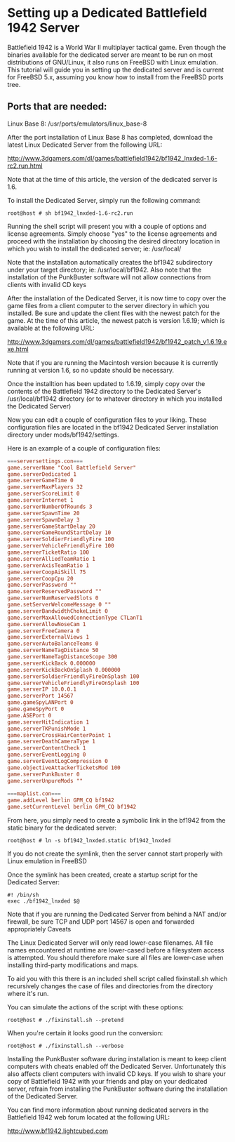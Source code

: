 # Setting up a Dedicated Battlefield 1942 Server

Battlefield 1942 is a World War II multiplayer tactical game. Even though the binaries available for the dedicated server are meant to be run on most distributions of GNU/Linux, it also runs on FreeBSD with Linux emulation. This tutorial will guide you in setting up the dedicated server and is current for FreeBSD 5.x, assuming you know how to install from the FreeBSD ports tree.

## Ports that are needed:

Linux Base 8: /usr/ports/emulators/linux_base-8

After the port installation of Linux Base 8 has completed, download the latest Linux Dedicated Server from the following URL:

http://www.3dgamers.com/dl/games/battlefield1942/bf1942_lnxded-1.6-rc2.run.html

Note that at the time of this article, the version of the dedicated server is 1.6.

To install the Dedicated Server, simply run the following command:

```shell
root@host # sh bf1942_lnxded-1.6-rc2.run
```

Running the shell script will present you with a couple of options and license agreements. Simply choose "yes" to the license agreements and proceed with the installation by choosing the desired directory location in which you wish to install the dedicated server; ie: /usr/local/

Note that the installation automatically creates the bf1942 subdirectory under your target directory; ie: /usr/local/bf1942. Also note that the installation of the PunkBuster software will not allow connections from clients with invalid CD keys

After the installation of the Dedicated Server, it is now time to copy over the game files from a client computer to the server directory in which you installed. Be sure and update the client files with the newest patch for the game. At the time of this article, the newest patch is version 1.6.19; which is available at the following URL:

http://www.3dgamers.com/dl/games/battlefield1942/bf1942_patch_v1.6.19.exe.html

Note that if you are running the Macintosh version because it is currently running at version 1.6, so no update should be necessary.

Once the installtion has been updated to 1.6.19, simply copy over the contents of the Battlefield 1942 directory to the Dedicated Server's /usr/local/bf1942 directory (or to whatever directory in which you installed the Dedicated Server)

Now you can edit a couple of configuration files to your liking. These configuration files are located in the bf1942 Dedicated Server installation directory under mods/bf1942/settings.

Here is an example of a couple of configuration files:

```conf
===serversettings.con===
game.serverName "Cool Battlefield Server"
game.serverDedicated 1
game.serverGameTime 0
game.serverMaxPlayers 32
game.serverScoreLimit 0
game.serverInternet 1
game.serverNumberOfRounds 3
game.serverSpawnTime 20
game.serverSpawnDelay 3
game.serverGameStartDelay 20
game.serverGameRoundStartDelay 10
game.serverSoldierFriendlyFire 100
game.serverVehicleFriendlyFire 100
game.serverTicketRatio 100
game.serverAlliedTeamRatio 1
game.serverAxisTeamRatio 1
game.serverCoopAiSkill 75
game.serverCoopCpu 20
game.serverPassword ""
game.serverReservedPassword ""
game.serverNumReservedSlots 0
game.setServerWelcomeMessage 0 ""
game.serverBandwidthChokeLimit 0
game.serverMaxAllowedConnectionType CTLanT1
game.serverAllowNoseCam 1
game.serverFreeCamera 0
game.serverExternalViews 1
game.serverAutoBalanceTeams 0
game.serverNameTagDistance 50
game.serverNameTagDistanceScope 300
game.serverKickBack 0.000000
game.serverKickBackOnSplash 0.000000
game.serverSoldierFriendlyFireOnSplash 100
game.serverVehicleFriendlyFireOnSplash 100
game.serverIP 10.0.0.1
game.serverPort 14567
game.gameSpyLANPort 0
game.gameSpyPort 0
game.ASEPort 0
game.serverHitIndication 1
game.serverTKPunishMode 1
game.serverCrossHairCenterPoint 1
game.serverDeathCameraType 1
game.serverContentCheck 1
game.serverEventLogging 0
game.serverEventLogCompression 0
game.objectiveAttackerTicketsMod 100
game.serverPunkBuster 0
game.serverUnpureMods ""
 
===maplist.con===
game.addLevel berlin GPM_CQ bf1942
game.setCurrentLevel berlin GPM_CQ bf1942
```

From here, you simply need to create a symbolic link in the bf1942 from the static binary for the dedicated server:

```shell
root@host # ln -s bf1942_lnxded.static bf1942_lnxded
```

If you do not create the symlink, then the server cannot start properly with Linux emulation in FreeBSD

Once the symlink has been created, create a startup script for the Dedicated Server:

```shell
#! /bin/sh
exec ./bf1942_lnxded $@
```

Note that if you are running the Dedicated Server from behind a NAT and/or firewall, be sure TCP and UDP port 14567 is open and forwarded appropriately
Caveats

The Linux Dedicated Server will only read lower-case filenames. All file names encountered at runtime are lower-cased before a filesystem access is attempted. You should therefore make sure all files are lower-case when installing third-party modifications and maps.

To aid you with this there is an included shell script called fixinstall.sh which recursively changes the case of files and directories from the directory where it's run.

You can simulate the actions of the script with these options:

```shell
root@host # ./fixinstall.sh --pretend
```

When you're certain it looks good run the conversion:

```shell
root@host # ./fixinstall.sh --verbose
```

Installing the PunkBuster software during installation is meant to keep client computers with cheats enabled off the Dedicated Server. Unfortunately this also affects client computers with invalid CD keys. If you wish to share your copy of Battlefield 1942 with your friends and play on your dedicated server, refrain from installing the PunkBuster software during the installation of the Dedicated Server.

You can find more information about running dedicated servers in the Battlefield 1942 web forum located at the following URL:

http://www.bf1942.lightcubed.com